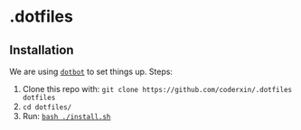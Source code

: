 # .dotfiles

## Installation

We are using [`dotbot`](https://github.com/anishathalye/dotbot/)
to set things up. Steps:

1. Clone this repo with: `git clone https://github.com/coderxin/.dotfiles dotfiles`
2. `cd dotfiles/`
3. Run: [`bash ./install.sh`](https://github.com/coderxin/.dotfiles/blob/master/install.sh)

